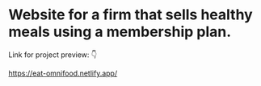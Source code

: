 # Website for a firm that sells healthy meals using a membership plan.
Link for project preview: 👇

https://eat-omnifood.netlify.app/

